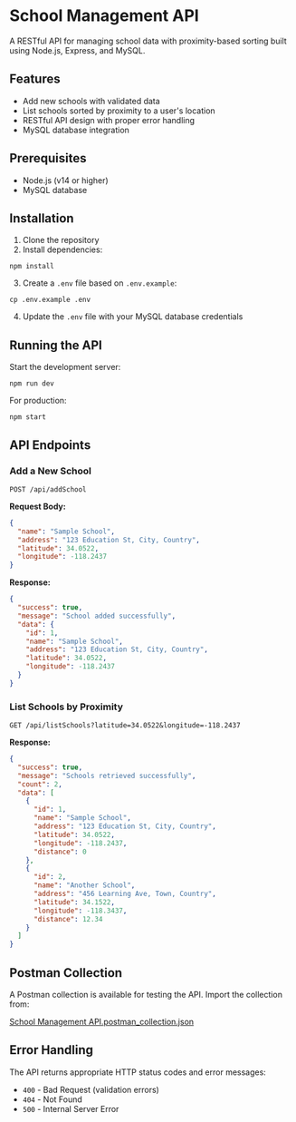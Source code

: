# School Management API

A RESTful API for managing school data with proximity-based sorting built using Node.js, Express, and MySQL.

## Features

- Add new schools with validated data
- List schools sorted by proximity to a user's location
- RESTful API design with proper error handling
- MySQL database integration

## Prerequisites

- Node.js (v14 or higher)
- MySQL database

## Installation

1. Clone the repository
2. Install dependencies:
```
npm install
```
3. Create a `.env` file based on `.env.example`:
```
cp .env.example .env
```
4. Update the `.env` file with your MySQL database credentials

## Running the API

Start the development server:
```
npm run dev
```

For production:
```
npm start
```

## API Endpoints

### Add a New School

```
POST /api/addSchool
```

**Request Body:**
```json
{
  "name": "Sample School",
  "address": "123 Education St, City, Country",
  "latitude": 34.0522,
  "longitude": -118.2437
}
```

**Response:**
```json
{
  "success": true,
  "message": "School added successfully",
  "data": {
    "id": 1,
    "name": "Sample School",
    "address": "123 Education St, City, Country",
    "latitude": 34.0522,
    "longitude": -118.2437
  }
}
```

### List Schools by Proximity

```
GET /api/listSchools?latitude=34.0522&longitude=-118.2437
```

**Response:**
```json
{
  "success": true,
  "message": "Schools retrieved successfully",
  "count": 2,
  "data": [
    {
      "id": 1,
      "name": "Sample School",
      "address": "123 Education St, City, Country",
      "latitude": 34.0522,
      "longitude": -118.2437,
      "distance": 0
    },
    {
      "id": 2,
      "name": "Another School",
      "address": "456 Learning Ave, Town, Country",
      "latitude": 34.1522,
      "longitude": -118.3437,
      "distance": 12.34
    }
  ]
}
```

## Postman Collection

A Postman collection is available for testing the API. Import the collection from:

[School Management API.postman_collection.json](./School%20Management%20API.postman_collection.json)

## Error Handling

The API returns appropriate HTTP status codes and error messages:

- `400` - Bad Request (validation errors)
- `404` - Not Found
- `500` - Internal Server Error